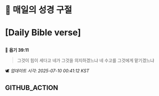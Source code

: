 # 🙏 매일의 성경 구절
# [Daily Bible verse]
##
<!-- START_BIBLE_VERSE -->
📖 **욥기 39:11**
> 그것이 힘이 세다고 네가 그것을 의지하겠느냐 네 수고를 그것에게 맡기겠느냐

🕊️ _업데이트 시각: 2025-07-10 00:41:12 KST_
  <!-- END_BIBLE_VERSE -->
## GITHUB_ACTION
